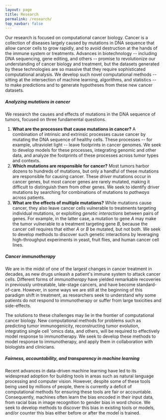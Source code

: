 ```yaml
---
layout: page
title: Research
permalink: /research/
top_navbar: false
---
```


Our research is focused on computational cancer biology. Cancer is a collection of diseases largely caused by mutations in DNA sequence that allow cancer cells to grow rapidly, and to avoid destruction at the hands of the immune system or treatments.  Advances in biotechnology -- including DNA sequencing, gene editing, and others -- promise to revolutionize our understanding of cancer biology and treatment, but the datasets generated by these technologies are so massive that they require sophisticated computational analysis. We develop such novel computational methods -- sitting at the intersection of machine learning, algorithms, and statistics -- to make predictions and to generate hypotheses from these new cancer datasets.

##### Analyzing mutations in cancer
We research the causes and effects of mutations in the DNA sequence of tumors, focused on three fundamental questions.

1. **What are the processes that cause mutations in cancer?** A combination of intrinsic and extrinsic processes cause cancer by mutating the DNA sequence of healthy cells. These processes -- for example, ultraviolet light -- leave footprints in cancer genomes. We seek to develop models for these processes, integrating genomic and other data, and analyze the footprints of these processes across tumor types and contexts.
2. **Which mutations are responsible for cancer?** Most tumors harbor dozens to hundreds of mutations, but only a handful of these mutations are responsible for causing cancer. These _driver_ mutations occur in cancer genes, but most cancer genes are rarely mutated, making it difficult to distinguish them from other genes. We seek to identify driver mutations by searching for combinations of mutations to _pathways_ across patients.
3. **What are the effects of multiple mutations?** While mutations cause cancer, they also leave cancer cells vulnerable to treatments targeting individual mutations, or exploiting _genetic interactions_ between pairs of genes. For example, in the latter case, a mutation to gene _A_ may make the tumor vulnerable to a treatment targeting gene _B_, because the cancer cell requires that either _A_ or _B_ be mutated, but not both. We seek to develop methods to discover such genetic interactions by leveraging high-throughput experiments in yeast, fruit flies, and human cancer cell lines.

##### Cancer immunotherapy

We are in the midst of one of the largest changes in cancer treatment in decades, as new drugs unleash a patient's immune system to attack cancer cells. Different forms of _immunotherapy_ have yielded remarkable recoveries in previously untreatable, late-stage cancers, and have become standard-of-care. However, in some ways we are still at the beginning of this paradigm shift in treatment, as researchers seek to understand why some patients do not respond to immunotherapy or suffer from large toxicities and side-effects.

The solutions to these challenges may lie in the frontier of computational cancer biology. New computational methods for problems such as predicting tumor immunogenicity, reconstructing tumor evolution, integrating single cell 'omics data, and others, will be required to effectively model response to immunotherapy. We seek to develop these methods to model response to immunotherapy, and apply them in collaboration with biologists and clinicians.

##### Fairness, accountability, and transparency in machine learning
Recent advances in data-driven machine learning have led to its widespread adoption for building tools in areas such as natural language processing and computer vision. However, despite some of these tools being used by millions of people, there is currently a deficit of computational methods for ensuring these tools are fair or accountable. Consequently, machines often learn the bias encoded in their input data, from racial bias in image recognition to gender bias in word choice. We seek to develop methods to discover this bias in existing tools or models, and/or counter this bias either before or after the model is trained.
